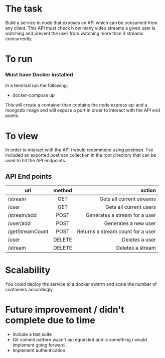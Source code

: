 # The task

Build a service in node that exposes an API which can be consumed from any client. This API must check h ow many video streams a given user is watching and prevent the user from watching more than 3 streams concurrently.

# To run

### Must have Docker installed

In a terminal run the following;

- docker-compose up

This will create a container than contains the node express api and a mongodb image and will expose a port in order to interact with the API end points.

# To view

In order to interact with the API i would recommend using postman.
I've included an exported postman collection in the root directory that can be used to hit the API endpoints.

## API End points

| url             | method  | action                            |
| -------------   |:-------:| ---------------------------------:|
| /stream         | GET     | Gets all current streams          |
| /user           | GET     | Gets all current users            |
| /stream/add     | POST    | Generates a stream for a user     |
| /user/add       | POST    | Generates a new user              |
| /getStreamCount | POST    | Returns a stream count for a user |
| /user           | DELETE  | Deletes a user                    |
| /stream         | DELETE  | Deletes a stream                  |

# Scalability

You could deploy the service to a docker swarm and scale the number of containers accordingly.

# Future improvement / didn't complete due to time

- Include a test suite
- Git commit pattern wasn't as requested and is something i would implement going forward.
- Implement authentication